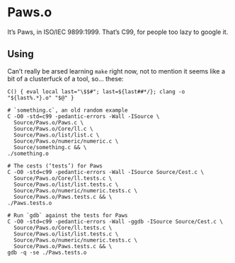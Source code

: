 Paws.o
======
It’s Paws, in ISO/IEC 9899:1999. That’s C99, for people too lazy to google it.

Using
-----
Can’t really be arsed learning `make` right now, not to mention it seems like
a bit of a clusterfuck of a tool, so… these:

    C() { eval local last="\$$#"; last=${last##*/}; clang -o "${last%.*}.o" "$@" }
    
    # `something.c`, an old random example
    C -O0 -std=c99 -pedantic-errors -Wall -ISource \
      Source/Paws.o/Paws.c \
      Source/Paws.o/Core/ll.c \
      Source/Paws.o/list/list.c \
      Source/Paws.o/numeric/numeric.c \
      Source/something.c && \
    ./something.o
    
    # The cests (‘tests’) for Paws
    C -O0 -std=c99 -pedantic-errors -Wall -ISource Source/Cest.c \
      Source/Paws.o/Core/ll.tests.c \
      Source/Paws.o/list/list.tests.c \
      Source/Paws.o/numeric/numeric.tests.c \
      Source/Paws.o/Paws.tests.c && \
    ./Paws.tests.o
    
    # Run `gdb` against the tests for Paws
    C -O0 -std=c99 -pedantic-errors -Wall -ggdb -ISource Source/Cest.c \
      Source/Paws.o/Core/ll.tests.c \
      Source/Paws.o/list/list.tests.c \
      Source/Paws.o/numeric/numeric.tests.c \
      Source/Paws.o/Paws.tests.c && \
    gdb -q -se ./Paws.tests.o
